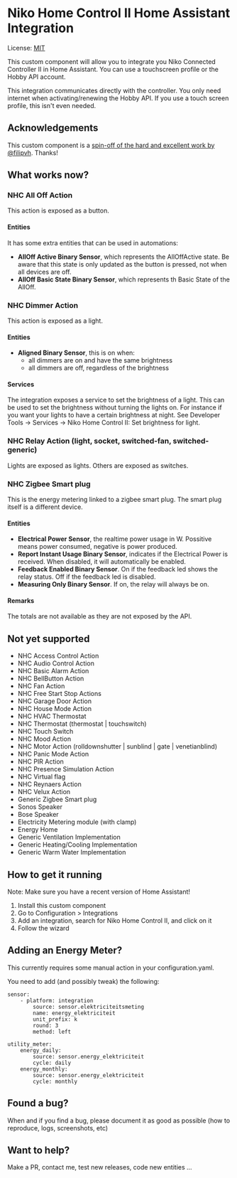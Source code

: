 # Niko Home Control II Home Assistant Integration

License: [MIT](LICENSE)

This custom component will allow you to integrate you Niko Connected Controller II in Home Assistant.
You can use a touchscreen profile or the Hobby API account.

This integration communicates directly with the controller. You only need internet when activating/renewing the Hobby
API. If you use a touch screen profile, this isn't even needed.

## Acknowledgements

This custom component is a [spin-off of the hard and excellent work by @filipvh](https://github.com/filipvh/hass-nhc2).
Thanks!

## What works now?

### NHC All Off Action

This action is exposed as a button.

#### Entities

It has some extra entities that can be used in automations:

* **AllOff Active Binary Sensor**, which represents the AllOffActive state. Be aware that this state is only updated as
  the
  button is pressed, not when all devices are off.
* **AllOff Basic State Binary Sensor**, which represents th Basic State of the AllOff.

### NHC Dimmer Action

This action is exposed as a light.

#### Entities

* **Aligned Binary Sensor**, this is on when:
    * all dimmers are on and have the same brightness
    * all dimmers are off, regardless of the brightness

#### Services

The integration exposes a service to set the brightness of a light. This can be
used to set the brightness without turning the lights on. For instance if you want
your lights to have a certain brightness at night. See Developer Tools → Services → Niko Home Control II: Set brightness
for light.

### NHC Relay Action (light, socket, switched-fan, switched-generic)

Lights are exposed as lights. Others are exposed as switches.

### NHC Zigbee Smart plug

This is the energy metering linked to a zigbee smart plug. The smart plug itself is a different device.

#### Entities

* **Electrical Power Sensor**, the realtime power usage in W. Possitive means power consumed, negative is power
  produced.
* **Report Instant Usage Binary Sensor**, indicates if the Electrical Power is received. When disabled, it will
  automatically be enabled.
* **Feedback Enabled Binary Sensor**. On if the feedback led shows the relay status. Off if the feedback led is
  disabled.
* **Measuring Only Binary Sensor**. If on, the relay will always be on.

#### Remarks

The totals are not available as they are not exposed by the API.

## Not yet supported

* NHC Access Control Action
* NHC Audio Control Action
* NHC Basic Alarm Action
* NHC BellButton Action
* NHC Fan Action
* NHC Free Start Stop Actions
* NHC Garage Door Action
* NHC House Mode Action
* NHC HVAC Thermostat
* NHC Thermostat (thermostat | touchswitch)
* NHC Touch Switch
* NHC Mood Action
* NHC Motor Action (rolldownshutter | sunblind | gate | venetianblind)
* NHC Panic Mode Action
* NHC PIR Action
* NHC Presence Simulation Action
* NHC Virtual flag
* NHC Reynaers Action
* NHC Velux Action
* Generic Zigbee Smart plug
* Sonos Speaker
* Bose Speaker
* Electricity Metering module (with clamp)
* Energy Home
* Generic Ventilation Implementation
* Generic Heating/Cooling Implementation
* Generic Warm Water Implementation

## How to get it running

Note: Make sure you have a recent version of Home Assistant!

1. Install this custom component
2. Go to Configuration > Integrations
3. Add an integration, search for Niko Home Control II, and click on it
4. Follow the wizard

## Adding an Energy Meter?

This currently requires some manual action in your configuration.yaml.

You need to add (and possibly tweak) the following:

    sensor:
        - platform: integration
            source: sensor.elektriciteitsmeting
            name: energy_elektriciteit
            unit_prefix: k
            round: 3
            method: left

    utility_meter:
        energy_daily:
            source: sensor.energy_elektriciteit
            cycle: daily
        energy_monthly:
            source: sensor.energy_elektriciteit
            cycle: monthly

## Found a bug?

When and if you find a bug, please document it as good as possible (how to reproduce, logs, screenshots, etc)

## Want to help?

Make a PR, contact me, test new releases, code new entities ...
